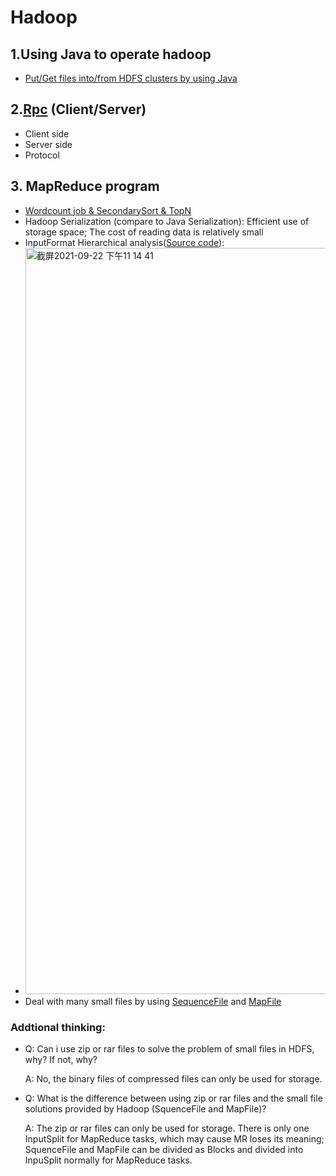 # Hadoop
## 1.Using Java to operate hadoop
- [Put/Get files into/from HDFS clusters by using Java](https://github.com/ScytheCarl/Hadoop/tree/master/src/main/java/com/imooc/hdfs)

## 2.[Rpc](https://github.com/ScytheCarl/Hadoop/tree/master/src/main/java/com/imooc/rpc) (Client/Server)
- Client side
- Server side
- Protocol 

## 3. MapReduce program
- [Wordcount job & SecondarySort & TopN](https://github.com/ScytheCarl/Hadoop/tree/master/src/main/java/com/imooc/mr)
- Hadoop Serialization (compare to Java Serialization): Efficient use of storage space; The cost of reading data is relatively small
- InputFormat Hierarchical analysis([Source code](https://archive.apache.org/dist/hadoop/common/hadoop-3.2.0/)):
- <img width="1194" alt="截屏2021-09-22 下午11 14 41" src="https://user-images.githubusercontent.com/42943349/134461863-3de39893-14b8-448e-898d-39a2bd61fdf8.png">
- Deal with many small files by using [SequenceFile](https://github.com/ScytheCarl/Hadoop/blob/master/src/main/java/com/imooc/mr/SmallFileSeq.java) and [MapFile](https://github.com/ScytheCarl/Hadoop/blob/master/src/main/java/com/imooc/mr/SmallFileMap.java)
### Addtional thinking:
- Q: Can i use zip or rar files to solve the problem of small files in HDFS, why? If not, why?

  A: No, the binary files of compressed files can only be used for storage.

- Q: What is the difference between using zip or rar files and the small file solutions provided by Hadoop (SquenceFile and MapFile)?

  A: The zip or rar files can only be used for storage. There is only one InputSplit for MapReduce tasks, which may cause MR loses its meaning; SquenceFile and    MapFile can be divided as Blocks and divided into InpuSplit normally for MapReduce tasks.
